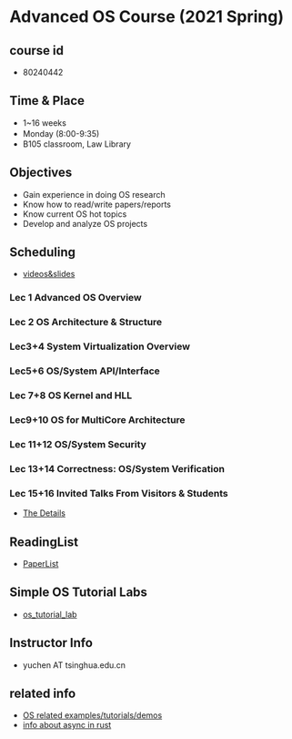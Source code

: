 # Advanced OS Course (2021 Spring)

## course id
 - 80240442

## Time & Place
 - 1~16 weeks
 - Monday (8:00-9:35)　
 - B105 classroom, Law Library
 
## Objectives
 - Gain experience in doing OS research
 - Know how to read/write papers/reports
 - Know current OS hot topics
 - Develop and analyze OS projects 

## Scheduling

- [videos&slides](https://next.xuetangx.com/course/thu080917777/3234209)

### Lec 1 Advanced OS Overview 
### Lec 2 OS Architecture & Structure
### Lec3+4  System Virtualization Overview
### Lec5+6  OS/System API/Interface
### Lec 7+8 OS Kernel and HLL
### Lec9+10 OS for MultiCore Architecture
### Lec 11+12 OS/System Security
### Lec 13+14 Correctness: OS/System Verification
### Lec 15+16 Invited Talks From Visitors & Students

- [The Details](https://github.com/LearningOS/aos-lectures/blob/master/aos-course-outline.md)

## ReadingList
- [PaperList](readinglist.md)

## Simple OS Tutorial Labs
- [os_tutorial_lab](https://github.com/chyyuu/os_tutorial_lab/)

## Instructor Info
- yuchen AT tsinghua.edu.cn

## related info
- [OS related examples/tutorials/demos](https://github.com/oscomp/os-competition-info/blob/main/ref-info.md)
- [info about async in rust](https://github.com/rcore-os/zCore/wiki/Async-in-zCore)

